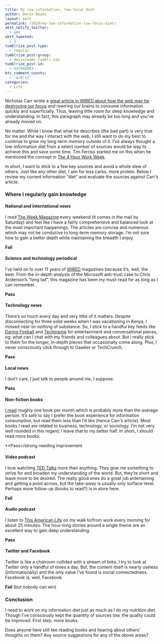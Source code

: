 ```yaml
---
title: My low-information, low-focus diet
author: Devin Reams
layout: post
permalink: /2010/my-low-information-low-focus-diet/
aktt_notify_twitter:
  - yes
aktt_tweeted:
  - 1
tumblrize_post-type:
  - regular
tumblrize_post-group:
  - devinreams.tumblr.com
tumblrize_post-id:
  - 647046883
btc_comment_counts:
  - 'a:0:{}'
categories:
  - Life
---
```

Nicholas Carr wrote a [great article in WIRED about how the web may be destroying our focus][1] and rewiring our brains to consume information quickly and superficially. Thus, leaving little room for deep knowledge and understanding. In fact, this paragraph may already be too long and you&#8217;ve already moved on.

No matter. While I know that what he describes (the bad part) is very true for me and the way I interact with the web, I still want to do my best to continue to grow my long-term memory outside of it. I&#8217;ve always thought a low-information diet from a select number of sources would be way to achieve this and save some time. Tim Ferriss started me on this when he mentioned the concept in [The 4 Hour Work Week][2].

In short, I want to stick to a few key sources and avoid a whole slew of others. Just like any other diet, I aim for less carbs, more protein. Below I review my current information &#8220;diet&#8221; and evaluate the sources against Carr&#8217;s article.

### Where I regularly gain knowledge

#### National and international news

I read [The Week Magazine][3] every weekend (it comes in the mail by Saturday) and feel like I have a fairly comprehensive and balanced look at the most important happenings. The articles are concise and numerous which may not be conducive to long-term memory storage. I&#8217;m not sure how to gain a better depth while maintaining the breadth I enjoy.

**Fail**

#### Science and technology periodical

I&#8217;ve held on to over 11 years of [WIRED][4] magazines because it&#8217;s, well, the best. From the in-depth analysis of the Microsoft anti-trust case to Chris Anderson&#8217;s &#8220;long tail&#8221;, this magazine has been my must-read for as long as I can remember.

**Pass**

#### Technology news

There&#8217;s so much every day and very little of it matters. Despite disconnecting for three solid weeks when I was vacationing in Kenya, I missed near-to-nothing of substance. So, I stick to a handful key feeds like [Daring Fireball][5] and [Techmeme][6] for entertainment and conversational pieces, eg: what can I chat with my friends and colleagues about. But I really stick to them for the longer, in-depth pieces that occasionally come along. Plus, I never consciously click through to Gawker or TechCrunch.

**Pass**

#### Local news

I don&#8217;t care. I just talk to people around me, I suppose.

**Pass**

#### Non-fiction books

[I read][7] roughly one book per month which is probably more than the average person. It&#8217;s safe to say I prefer the book experience for information consumption, but read them less than I&#8217;d like (hence Carr&#8217;s article). Most books I read are related to business, technology, or sociology. I&#8217;m not very well rounded in this regard; I leave that to my better half. In short, I should read more books. 

**Pass</strong needing improvement</p> 
#### Video podcast

I love watching [TED Talks][8] more than anything. They give me something to strive for and broaden my understanding of the world. But, they&#8217;re short and leave more to be desired. The really good ones do a great job entertaining and getting a point across, but the take-away is usually only surface-level. Perhaps more follow-up (books to read?) is in store here.

**Fail**

#### Audio podcast

I listen to [This American Life][9] on my walk to/from work every morning for about 25 minutes. The hour-long stories around a single theme are an excellent way to gain deep understanding.

**Pass**

#### Twitter and Facebook

Twitter is like a chatroom collided with a stream of links. I try to look at Twitter only a handful of times a day. But, the content itself is nearly useless (informationally) and the only value I&#8217;ve found is social connectedness. Facebook is, well, Facebook.

**Fail** (but nobody can win)

### Conclusion

I need to work on my information diet just as much as I do my nutrition diet. Though I&#8217;ve consciously kept the quantity of sources low, the quality could be improved. First step: more books.

Does anyone here still like reading books and hearing about others&#8217; thoughts on them? Any source suggestions for any of the above areas?

 [1]: http://www.wired.com/magazine/2010/05/ff_nicholas_carr/
 [2]: http://www.fourhourworkweek.com/
 [3]: http://theweek.com/home
 [4]: http://www.wired.com/
 [5]: http://daringfireball.net/
 [6]: http://www.techmeme.com/
 [7]: http://www.shelfari.com/devinreams
 [8]: http://www.ted.com/
 [9]: http://www.thisamericanlife.org/